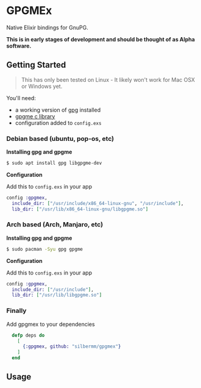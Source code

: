 # GPGMEx

Native Elixir bindings for GnuPG.

**This is in early stages of development and should be thought of as Alpha software.**

## Getting Started

> This has only been tested on Linux - It likely won't work for
> Mac OSX or Windows yet.

You'll need:
  * a working version of [gpg](https://gnupg.org/) installed
  * [gpgme c library](https://gnupg.org/related_software/gpgme/index.html)
  * configuration added to `config.exs` 

### Debian based (ubuntu, pop-os, etc)

**Installing gpg and gpgme**

```bash
$ sudo apt install gpg libgpgme-dev
```

**Configuration**

Add this to `config.exs` in your app

```elixir
config :gpgmex,
  include_dir: ["/usr/include/x86_64-linux-gnu", "/usr/include"],
  lib_dir: ["/usr/lib/x86_64-linux-gnu/libgpgme.so"]
```

### Arch based (Arch, Manjaro, etc)

**Installing gpg and gpgme**

```bash
$ sudo pacman -Syu gpg gpgme
```

**Configuration**

Add this to `config.exs` in your app

```elixir
config :gpgmex,
  include_dir: ["/usr/include"],
  lib_dir: ["/usr/lib/libgpgme.so"]
```

### Finally

Add gpgmex to your dependencies
```elixir
  defp deps do
    [
      {:gpgmex, github: "silbermm/gpgmex"}
    ]
  end
```

## Usage


